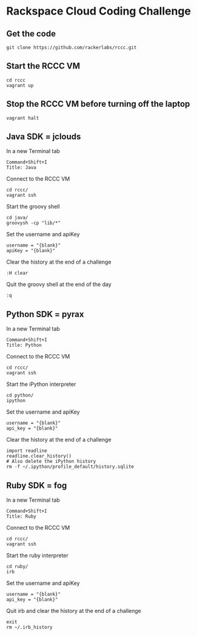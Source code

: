 # Rackspace Cloud Coding Challenge

## Get the code

    git clone https://github.com/rackerlabs/rccc.git

## Start the RCCC VM

    cd rccc
    vagrant up

## Stop the RCCC VM before turning off the laptop

    vagrant halt

## Java SDK = jclouds

In a new Terminal tab

    Command+Shift+I
    Title: Java

Connect to the RCCC VM

    cd rccc/
    vagrant ssh

Start the groovy shell

    cd java/
    groovysh -cp "lib/*"

Set the username and apiKey

    username = "{blank}"
    apiKey = "{blank}"

Clear the history at the end of a challenge

    :H clear

Quit the groovy shell at the end of the day

    :q

## Python SDK = pyrax

In a new Terminal tab

    Command+Shift+I
    Title: Python

Connect to the RCCC VM

    cd rccc/
    vagrant ssh

Start the iPython interpreter

    cd python/
    ipython

Set the username and apiKey

    username = "{blank}"
    api_key = "{blank}"

Clear the history at the end of a challenge

    import readline
    readline.clear_history()
    # Also delete the iPython history
    rm -f ~/.ipython/profile_default/history.sqlite

## Ruby SDK = fog

In a new Terminal tab

    Command+Shift+I
    Title: Ruby

Connect to the RCCC VM

    cd rccc/
    vagrant ssh

Start the ruby interpreter

    cd ruby/
    irb

Set the username and apiKey

    username = "{blank}"
    api_key = "{blank}"

Quit irb and clear the history at the end of a challenge

    exit
    rm ~/.irb_history
